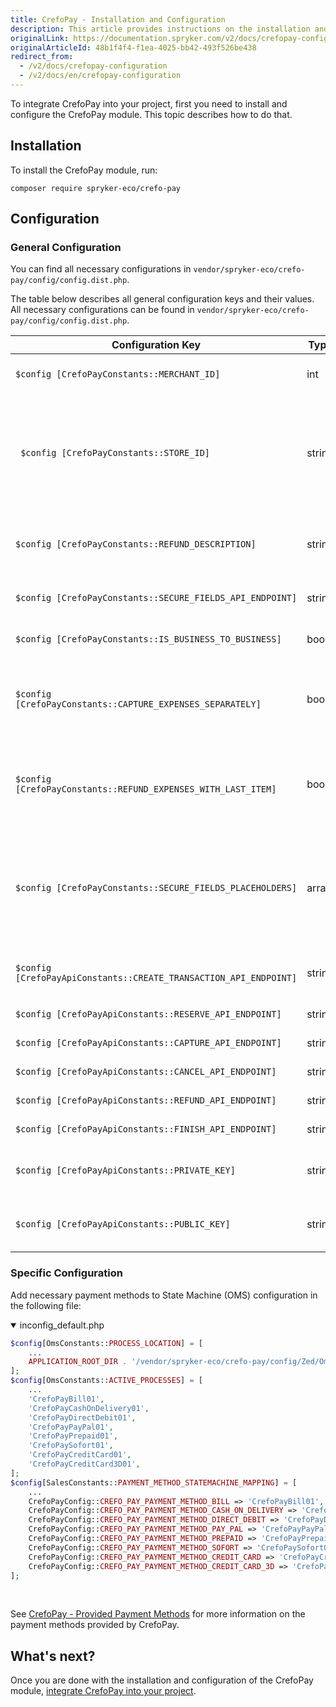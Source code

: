 ```yaml
---
title: CrefoPay - Installation and Configuration
description: This article provides instructions on the installation and configuration of the CrefoPay module for the Spryker Commerce OS.
originalLink: https://documentation.spryker.com/v2/docs/crefopay-configuration
originalArticleId: 48b1f4f4-f1ea-4025-bb42-493f526be438
redirect_from:
  - /v2/docs/crefopay-configuration
  - /v2/docs/en/crefopay-configuration
---
```


To integrate CrefoPay into your project, first you need to install and configure the CrefoPay module. This topic describes how to do that.

## Installation
To install the CrefoPay module, run:
```
composer require spryker-eco/crefo-pay
```

## Configuration
### General Configuration
You can find all necessary configurations in `vendor/spryker-eco/crefo-pay/config/config.dist.php`.

The table below describes all general configuration keys and their values.
All necessary configurations can be found in `vendor/spryker-eco/crefo-pay/config/config.dist.php`.

|Configuration Key	 |Type  |  Description|
| --- | --- | --- |
| `$config [CrefoPayConstants::MERCHANT_ID]`| int | Merchant ID assigned by CrefoPay. |
|` $config [CrefoPayConstants::STORE_ID]` |string  |Store ID of the merchant assigned by CrefoPay as a merchant can have more than one store.|
| `$config [CrefoPayConstants::REFUND_DESCRIPTION]` | string | Description to be shown to the end user on the refund.|
| `$config [CrefoPayConstants::SECURE_FIELDS_API_ENDPOINT] `| string | Secure fields API endpoint.|
|`$config [CrefoPayConstants::IS_BUSINESS_TO_BUSINESS] `|bool  | Set true in case of b2b model. |
| `$config [CrefoPayConstants::CAPTURE_EXPENSES_SEPARATELY] `|bool  | If set true, allows capturing expenses in different transactions. |
| `$config [CrefoPayConstants::REFUND_EXPENSES_WITH_LAST_ITEM]`|bool|If set true, allows refunding expenses when the last item is refunded. |
|` $config [CrefoPayConstants::SECURE_FIELDS_PLACEHOLDERS] ` | array  | Placeholders for CC payment method fields (account name, card number, cvv).  |
| `$config [CrefoPayApiConstants::CREATE_TRANSACTION_API_ENDPOINT]`  | string  | Create Transaction API endpoint.  |
| `$config [CrefoPayApiConstants::RESERVE_API_ENDPOINT] ` | string  |  Reserve API endpoint. |
| `$config [CrefoPayApiConstants::CAPTURE_API_ENDPOINT]`  | string  |  Capture API endpoint. |
| `$config [CrefoPayApiConstants::CANCEL_API_ENDPOINT]`  | string  | Cancel API endpoint.  |
|`$config [CrefoPayApiConstants::REFUND_API_ENDPOINT]`  | string  | Refund API endpoint.  |
| `$config [CrefoPayApiConstants::FINISH_API_ENDPOINT]`  | string  | Finish API endpoint.  |
| `$config [CrefoPayApiConstants::PRIVATE_KEY] ` | string  | Integration private key. Provided by CrefoPay.  |
| `$config [CrefoPayApiConstants::PUBLIC_KEY]`  | string  | Integration public key. Provided by CrefoPay.  |
### Specific Configuration
Add necessary payment methods to State Machine (OMS) configuration in the following file:
<details open>
<summary>inconfig_default.php</summary>

```php
$config[OmsConstants::PROCESS_LOCATION] = [
    ...
    APPLICATION_ROOT_DIR . '/vendor/spryker-eco/crefo-pay/config/Zed/Oms',
];
$config[OmsConstants::ACTIVE_PROCESSES] = [
    ...
    'CrefoPayBill01',
    'CrefoPayCashOnDelivery01',
    'CrefoPayDirectDebit01',
    'CrefoPayPayPal01',
    'CrefoPayPrepaid01',
    'CrefoPaySofort01',
    'CrefoPayCreditCard01',
    'CrefoPayCreditCard3D01',
];
$config[SalesConstants::PAYMENT_METHOD_STATEMACHINE_MAPPING] = [
    ...
    CrefoPayConfig::CREFO_PAY_PAYMENT_METHOD_BILL => 'CrefoPayBill01',
    CrefoPayConfig::CREFO_PAY_PAYMENT_METHOD_CASH_ON_DELIVERY => 'CrefoPayCashOnDelivery01',
    CrefoPayConfig::CREFO_PAY_PAYMENT_METHOD_DIRECT_DEBIT => 'CrefoPayDirectDebit01',
    CrefoPayConfig::CREFO_PAY_PAYMENT_METHOD_PAY_PAL => 'CrefoPayPayPal01',
    CrefoPayConfig::CREFO_PAY_PAYMENT_METHOD_PREPAID => 'CrefoPayPrepaid01',
    CrefoPayConfig::CREFO_PAY_PAYMENT_METHOD_SOFORT => 'CrefoPaySofort01',
    CrefoPayConfig::CREFO_PAY_PAYMENT_METHOD_CREDIT_CARD => 'CrefoPayCreditCard01',
    CrefoPayConfig::CREFO_PAY_PAYMENT_METHOD_CREDIT_CARD_3D => 'CrefoPayCreditCard3D01',
];
```
<br>
</details>

See [CrefoPay - Provided Payment Methods](https://docs.demo-spryker.com/v4/docs/crefopay-provided-payment-methods) for more information on the payment methods provided by CrefoPay.

## What's next?
Once you are done with the installation and configuration of the CrefoPay module, [integrate CrefoPay into your project](/docs/scos/dev/technology-partners/201903.0/payment-partners/crefopay/crefopay-integration.html).
